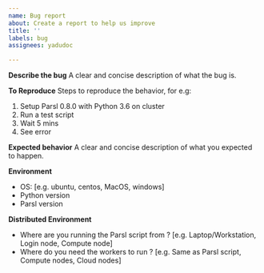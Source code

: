 ```yaml
---
name: Bug report
about: Create a report to help us improve
title: ''
labels: bug
assignees: yadudoc

---
```


**Describe the bug**
A clear and concise description of what the bug is.

**To Reproduce**
Steps to reproduce the behavior, for e.g:
1. Setup Parsl 0.8.0 with Python 3.6 on cluster
2. Run a test script
3. Wait 5 mins
4. See error

**Expected behavior**
A clear and concise description of what you expected to happen.

**Environment**
 - OS: [e.g. ubuntu, centos, MacOS, windows]
 - Python version
 - Parsl version

**Distributed Environment**
- Where are you running the Parsl script from ? [e.g. Laptop/Workstation, Login node, Compute node]
- Where do you need the workers to run ? [e.g. Same as Parsl script, Compute nodes, Cloud nodes]
